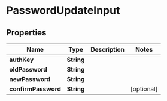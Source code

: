 # PasswordUpdateInput

## Properties
Name | Type | Description | Notes
------------ | ------------- | ------------- | -------------
**authKey** | **String** |  | 
**oldPassword** | **String** |  | 
**newPassword** | **String** |  | 
**confirmPassword** | **String** |  |  [optional]

